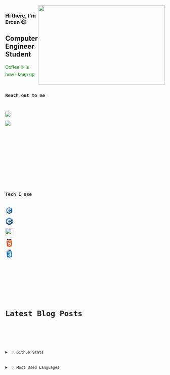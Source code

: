 <img src="https://media.giphy.com/media/qgQUggAC3Pfv687qPC/giphy.gif" align="right" width="400" height="250">

### Hi there, I'm Ercan :blush:

## Computer Engineer Student

<font color="green">Coffee :coffee: is how I keep up <code /> </font>

### Reach out to me

[<img  width="22" src="https://unpkg.com/simple-icons@v7/icons/instagram.svg" align="left" />][instagram]

[<img width="22" src="https://unpkg.com/simple-icons@v7/icons/linkedin.svg" align="left" />][linkedin]

<br />
<br />
<br />
<br />
<br />

### Tech I use

<img align="left" src="https://raw.githubusercontent.com/github/explore/f3e22f0dca2be955676bc70d6214b95b13354ee8/topics/c/c.png" width="25" height="25">

<img align="left" src="https://raw.githubusercontent.com/github/explore/180320cffc25f4ed1bbdfd33d4db3a66eeeeb358/topics/cpp/cpp.png" width="25" height="25">

<img align="left" src="https://camo.githubusercontent.com/52045ed9d775b4ac9286e51c28b878edca6bb1750815b423c8d06c7976040ab7/68747470733a2f2f6d617274696e63686176657a2e6769746875622e696f2f4173736574732f4c6f676f732f6373686172702e737667" width="25" height="25">

<img align="left" src="https://raw.githubusercontent.com/github/explore/80688e429a7d4ef2fca1e82350fe8e3517d3494d/topics/html/html.png" width="25" height="25">

<img align="left" src="https://raw.githubusercontent.com/github/explore/80688e429a7d4ef2fca1e82350fe8e3517d3494d/topics/css/css.png" width="25" height="25">

<br />
<br />
<br />

# Latest Blog Posts

<!-- BLOG-POST-LIST:START -->
<!-- BLOG-POST-LIST:END -->


<details>
<summary> 💡 Github Stats</summary>
<summary> Github Stats</summary>
<img src="https://github-readme-stats.vercel.app/api?username=TwoSecc&theme=merko">
</details>

<details>
<summary> 💡 Most Used Languages</summary>
<img src="https://github-readme-stats.vercel.app/api/top-langs/?username=TwoSecc&layout=compact">
</details>

[instagram]: https://www.instagram.com/ercan.seriin/
[linkedin]: https://www.linkedin.com/in/ercan-serin-5a78a5246/
